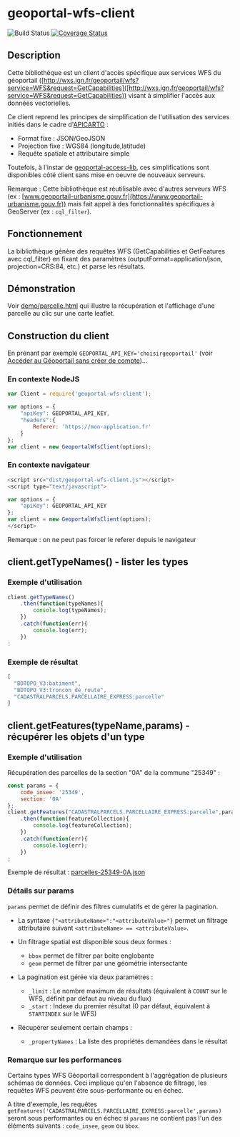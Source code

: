 # geoportal-wfs-client

![Build Status](https://github.com/IGNF/geoportal-wfs-client/actions/workflows/node.js.yml/badge.svg)
[![Coverage Status](https://coveralls.io/repos/github/IGNF/geoportal-wfs-client/badge.svg?branch=master)](https://coveralls.io/github/IGNF/geoportal-wfs-client?branch=master)

## Description

Cette bibliothèque est un client d'accès spécifique aux services WFS du géoportail ([http://wxs.ign.fr/geoportail/wfs?service=WFS&request=GetCapabilities]([http://wxs.ign.fr/geoportail/wfs?service=WFS&request=GetCapabilities)) visant à simplifier l'accès aux données vectorielles. 

Ce client reprend les principes de simplification de l'utilisation des services initiés dans le cadre d'[APICARTO](https://apicarto.ign.fr) :

* Format fixe : JSON/GeoJSON
* Projection fixe : WGS84 (longitude,latitude)
* Requête spatiale et attributaire simple

Toutefois, à l'instar de [geoportal-access-lib](https://github.com/IGNF/geoportal-access-lib), ces simplifications sont disponibles côté client sans mise en oeuvre de nouveaux serveurs.

Remarque : Cette bibliothèque est réutilisable avec d'autres serveurs WFS (ex : [www.geoportail-urbanisme.gouv.fr](https://www.geoportail-urbanisme.gouv.fr)) mais fait appel à des fonctionnalités spécifiques à GeoServer (ex : `cql_filter`).

## Fonctionnement

La bibliothèque génère des requêtes WFS (GetCapabilities et GetFeatures avec cql_filter) en fixant des paramètres (outputFormat=application/json, projection=CRS:84, etc.) et parse les résultats.

## Démonstration

Voir [demo/parcelle.html](https://ignf.github.io/geoportal-wfs-client/demo/parcelle.html) qui illustre la récupération et l'affichage d'une parcelle au clic sur une carte leaflet.

## Construction du client

En prenant par exemple `GEOPORTAL_API_KEY='choisirgeoportail'` (voir [Accéder au Géoportail sans créer de compte](https://geoservices.ign.fr/blog/2018/09/06/acces_geoportail_sans_compte.html))...

### En contexte NodeJS


```js
var Client = require('geoportal-wfs-client');

var options = {
    "apiKey": GEOPORTAL_API_KEY,
    "headers":{
        Referer: 'https://mon-application.fr'
    }
};
var client = new GeoportalWfsClient(options);
```

### En contexte navigateur

```js
<script src="dist/geoportal-wfs-client.js"></script>
<script type="text/javascript">

var options = {
    "apiKey": GEOPORTAL_API_KEY
};
var client = new GeoportalWfsClient(options);
</script>
```

Remarque : on ne peut pas forcer le referer depuis le navigateur

## client.getTypeNames() - lister les types

### Exemple d'utilisation

```js
client.getTypeNames()
    .then(function(typeNames){
        console.log(typeNames);
    })
    .catch(function(err){
        console.log(err);
    })
:
```

### Exemple de résultat

```js
[
  "BDTOPO_V3:batiment",
  "BDTOPO_V3:troncon_de_route",
  "CADASTRALPARCELS.PARCELLAIRE_EXPRESS:parcelle"
]
```

## client.getFeatures(typeName,params) - récupérer les objets d'un type

### Exemple d'utilisation

Récupération des parcelles de la section "0A" de la commune "25349" :

```js
const params = {
    code_insee: '25349',
    section: '0A'
};
client.getFeatures("CADASTRALPARCELS.PARCELLAIRE_EXPRESS:parcelle",params)
    .then(function(featureCollection){
        console.log(featureCollection);
    })
    .catch(function(err){
        console.log(err);
    })
;
```

Exemple de résultat : [parcelles-25349-0A.json](demo/parcelles-25349-0A.json)

### Détails sur params

`params` permet de définir des filtres cumulatifs et de gérer la pagination.

* La syntaxe `{"<attributeName>":"<attributeValue>"}` permet un filtrage attributaire suivant `<attributeName> == <attributeValue>`.

* Un filtrage spatial est disponible sous deux formes :

    * `bbox` permet de filtrer par boite englobante
    * `geom` permet de filtrer par une géométrie intersectante

* La pagination est gérée via deux paramètres :

    * `_limit` : Le nombre maximum de résultats (équivalent à `COUNT` sur le WFS, définit par défaut au niveau du flux)
    * `_start` : Indexe du premier résultat (0 par défaut, équivalent à `STARTINDEX` sur le WFS)

* Récupérer seulement certain champs :

    * `_propertyNames` : La liste des propriétés demandées dans le résultat

### Remarque sur les performances

Certains types WFS Géoportail correspondent à l'aggrégation de plusieurs schémas de données. Ceci implique qu'en l'absence de filtrage, les requêtes WFS peuvent être sous-performante ou en échec.

A titre d'exemple, les requêtes `getFeatures('CADASTRALPARCELS.PARCELLAIRE_EXPRESS:parcelle',params)` seront sous performantes ou en échec si `params` ne contient pas l'un des éléments suivants : `code_insee`, `geom` ou `bbox`.

